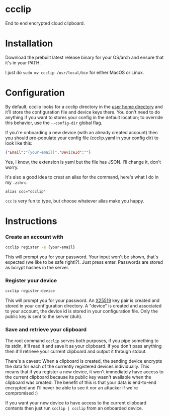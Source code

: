 # ccclip
End to end encrypted cloud clipboard.

# Installation

Download the prebuilt latest release binary for your OS/arch and ensure that it's in your PATH.

I just do `sudo mv ccclip /usr/local/bin` for either MacOS or Linux.

# Configuration

By default, ccclip looks for a ccclip directory in the [user home directory](https://pkg.go.dev/os#UserHomeDir) and it'll store the configuration file and device keys there.
You don't need to do anything if you want to stores your config in the default location; to override this behavior, use the `--config-dir` global flag.

If you're onboarding a new device (with an already created account) then you should pre-populate your config file (ccclip.yaml in your config dir) to look like this:
```json
{"Email":"{your-email}","DeviceId":""}
```
Yes, I know, the extension is yaml but the file has JSON. I'll change it, don't worry.

It's also a good idea to creat an alias for the command, here's what I do in my `.zshrc`:
```
alias ccc="ccclip"
```
`ccc` is very fun to type, but choose whatever alias make you happy.

# Instructions

### Create an account with

```bash
ccclip register -e {your-email}
```
This will prompt you for your password. Your input won't be shown, that's expected (we like to be safe right!?). Just press enter.
Passwords are stored as bcrypt hashes in the server.

### Register your device

```bash
ccclip register-device
```
This will prompt you for your password.
An [X25519](https://pkg.go.dev/crypto/ecdh) key pair is created and stored in your configuration directory.
A "device" is created and associated to your account, the device id is stored in your configuration file.
Only the public key is sent to the server (duh).

### Save and retrieve your clipboard

The root command `ccclip` serves both purposes, if you pipe something to its stdin, it'll read it and save it as your clipboard.
If you don't pass anything then it'll retrieve your current clipboard and output it through stdout.

There's a caveat: When a clipboard is created, the sending device encrypts the data for each of the currently registered devices
individually. This means that if you register a new device, it won't immediately have access to the current clipboard because
its public key wasn't available when the clipboard was created. The benefit of this is that your data is end-to-end encrypted and I'll never
be able to see it nor an attacker if we're compromised :)

If you want your new device to have access to the current clipboard contents then just run `ccclip | ccclip` from an onboarded device.
